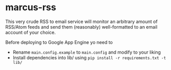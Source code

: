 # marcus-rss
This very crude RSS to email service will  monitor an arbitrary amount of RSS/Atom feeds and send them (reasonably) well-formatted to an email account of your choice.

Before deploying to Google App Engine yo need to
* Rename `main.config.example` to `main.config` and modify to your liking
* Install dependencies into lib/ using `pip install -r requirements.txt -t lib/`
